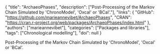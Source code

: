 {
  "title": "ArchaeoPhases",
  "description": ["Post-Processing of the Markov Chain Simulated by 'ChronoModel', 'Oxcal' or 'BCal'."],
  "links": {
    "GitHub": "https://github.com/marieannevibet/ArchaeoPhases",
    "CRAN": "https://cran.r-project.org/web/packages/ArchaeoPhases/index.html"
  },
  "authors": ["marieannevibet"],
  "categories": ["Packages and libraries"],
  "tags": ["Chronological modelling"],
  "doi": null
}

<!-- Generated by csv2md.R – do not edit by hand -->

Post-Processing of the Markov Chain Simulated by 'ChronoModel', 'Oxcal' or 'BCal'.